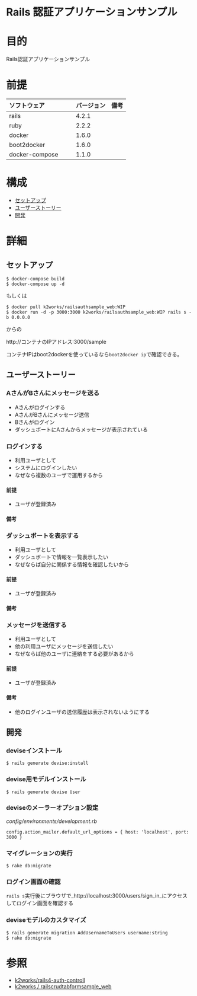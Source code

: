 Rails 認証アプリケーションサンプル
===
# 目的
Rails認証アプリケーションサンプル

# 前提
| ソフトウェア     | バージョン    | 備考         |
|:---------------|:-------------|:------------|
| rails    　　　| 4.2.1        |             |
| ruby     　　　| 2.2.2        |             |
| docker   　　　| 1.6.0        |             |
| boot2docker 　|  1.6.0        |             |
| docker-compose　　| 1.1.0        |             |

# 構成
+ [セットアップ](#1)
+ [ユーザーストーリー](#2)
+ [開発](#3)

# 詳細
## <a name="1">セットアップ</a>

    $ docker-compose build
    $ docker-compose up -d

もしくは

    $ docker pull k2works/railsauthsample_web:WIP
    $ docker run -d -p 3000:3000 k2works/railsauthsample_web:WIP rails s -b 0.0.0.0

からの

http://コンテナのIPアドレス:3000/sample

コンテナIPはboot2dockerを使っているなら`boot2docker ip`で確認できる。

## <a name="2">ユーザーストーリー</a>

### AさんがBさんにメッセージを送る

+ Aさんがログインする
+ AさんがBさんにメッセージ送信
+ Bさんがログイン
+ ダッシュボートにAさんからメッセージが表示されている

### ログインする

+ 利用ユーザとして
+ システムにログインしたい
+ なぜなら複数のユーザで運用するから

#### 前提

+ ユーザが登録済み

#### 備考

### ダッシュボートを表示する

+ 利用ユーザとして
+ ダッシュボートで情報を一覧表示したい
+ なぜならば自分に関係する情報を確認したいから

#### 前提

+ ユーザが登録済み

#### 備考

### メッセージを送信する

+ 利用ユーザとして
+ 他の利用ユーザにメッセージを送信したい
+ なぜならば他のユーザに連絡をする必要があるから

#### 前提

+ ユーザが登録済み

#### 備考

+ 他のログインユーザの送信履歴は表示されないようにする

## <a name="3">開発</a>

### deviseインストール

```
$ rails generate devise:install
```

### devise用モデルインストール

```
$ rails generate devise User
```

### deviseのメーラーオプション設定

_config/environments/development.rb_
```
config.action_mailer.default_url_options = { host: 'localhost', port: 3000 }
```

### マイグレーションの実行

```
$ rake db:migrate
```

### ログイン画面の確認

`rails s`実行後にブラウザで_http://localhost:3000/users/sign_in_にアクセスしてログイン画面を確認する

### deviseモデルのカスタマイズ

```
$ rails generate migration AddUsernameToUsers username:string
$ rake db:migrate
```

# 参照

+ [k2works/rails4-auth-controll](https://github.com/k2works/rails4-auth-controll)
+ [k2works / railscrudtabformsample_web](https://registry.hub.docker.com/u/k2works/railscrudtabformsample_web/)
